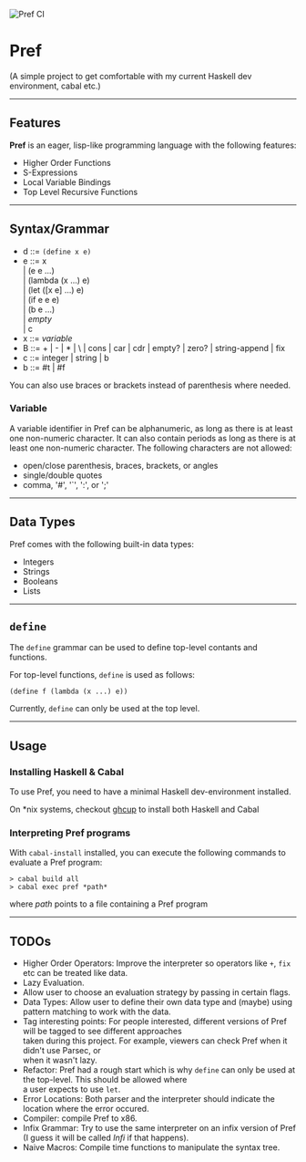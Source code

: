 ![Pref CI](https://github.com/trajafri/Pref/workflows/Pref%20CI/badge.svg)
# Pref

(A simple project to get comfortable with my current Haskell dev environment, cabal etc.)

---

## Features

**Pref** is an eager, lisp-like programming language with the following features:

* Higher Order Functions
* S-Expressions
* Local Variable Bindings
* Top Level Recursive Functions

---

## Syntax/Grammar

* d ::= `(define x e)` 
* e ::= x  
     | (e e ...)  
     | (lambda (x ...) e)  
     | (let ([x e] ...) e)  
     | (if e e e)  
     | (b e ...)  
     | *empty*  
     | c
* x ::= *variable*
* B ::= + | - | * | \ | cons | car | cdr | empty? | zero? | string-append | fix
* c ::= integer | string | b
* b ::= #t | #f

You can also use braces or brackets instead of parenthesis where needed.

### Variable

A variable identifier in Pref can be alphanumeric, as long as there is at least one
non-numeric character. It can also contain periods as long as there is at least one
non-numeric character. The following characters are not allowed:

* open/close parenthesis, braces, brackets, or angles
* single/double quotes
* comma, '#', '\`', ':', or ';'

---

## Data Types

Pref comes with the following built-in data types:

* Integers
* Strings
* Booleans
* Lists

---

## `define`

The `define` grammar can be used to define top-level contants and functions.

For top-level functions, `define` is used as follows:

```(define f (lambda (x ...) e))```

Currently, `define` can only be used at the top level.

---

## Usage

### Installing Haskell & Cabal

To use Pref, you need to have a minimal Haskell dev-environment installed.

On \*nix systems, checkout [ghcup](https://www.haskell.org/ghcup/) to install both Haskell and Cabal

### Interpreting Pref programs

With `cabal-install` installed, you can execute the following commands to evaluate a Pref program:

```
> cabal build all
> cabal exec pref *path*
```

where *path* points to a file containing a Pref program

---

## TODOs

* Higher Order Operators: Improve the interpreter so operators like `+`, `fix` etc can be treated like data.
* Lazy Evaluation.
* Allow user to choose an evaluation strategy by passing in certain flags.
* Data Types: Allow user to define their own data type and (maybe) using pattern matching to work with the data.
* Tag interesting points: For people interested, different versions of Pref will be tagged to see different approaches  
                          taken during this project. For example, viewers can check Pref when it didn't use Parsec, or  
                          when it wasn't lazy.
* Refactor: Pref had a rough start which is why `define` can only be used at the top-level. This should be allowed where  
            a user expects to use `let`. 
* Error Locations: Both parser and the interpreter should indicate the location where the error occured.
* Compiler: compile Pref to x86.
* Infix Grammar: Try to use the same interpreter on an infix version of Pref (I guess it will be called *Infi* if that happens).
* Naive Macros: Compile time functions to manipulate the syntax tree.
